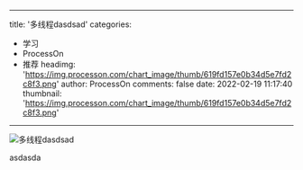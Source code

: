 
---
title: '多线程dasdsad'
categories: 
 - 学习
 - ProcessOn
 - 推荐
headimg: 'https://img.processon.com/chart_image/thumb/619fd157e0b34d5e7fd2c8f3.png'
author: ProcessOn
comments: false
date: 2022-02-19 11:17:40
thumbnail: 'https://img.processon.com/chart_image/thumb/619fd157e0b34d5e7fd2c8f3.png'
---

<div>   
<img class="thumb" alt="多线程dasdsad" src="https://img.processon.com/chart_image/thumb/619fd157e0b34d5e7fd2c8f3.png" referrerpolicy="no-referrer">
<p>asdasda</p>  
</div>
            